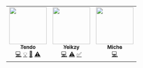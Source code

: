 <div align="center">
<!-- ALL-CONTRIBUTORS-LIST:START - Do not remove or modify this section -->
<!-- prettier-ignore-start -->
<!-- markdownlint-disable -->
<table>
  <tr>
    <td align="center"><a href="https://github.com/TendoXT"><img src="https://avatars.githubusercontent.com/u/75258316?v=4?s=100" width="100px;" alt=""/><br /><sub><b>Tendo</b></sub></a><br /><a href="https://github.com/yloh-net/YlohSong" title="Code">💻</a> <a href="#example-Tendo" title="Examples">💡</a> <a href="#ideas-tendo" title="Ideas, Planning, & Feedback">🤔</a> <a href="https://github.com/yloh-net/YlohSong/pulls" title="Tests">⚠️</a></td>    
<td align="center"><a href="https://github.com/Yeikzy"><img src="https://avatars.githubusercontent.com/u/48528776?v=4?s=100" width="100px;" alt=""/><br /><sub><b>Yeikzy</b></sub></a><br /><a href="https://github.com/yloh-net/YlohSong" title="Code">💻</a> <a href="https://github.com/yloh-net/YlohSong/pulls" title="Tests">⚠️</a> <a href="#tutorial-Yeikzy" title="Tutorials">✅</a></td>
<td align="center"><a href="https://github.com/Miche-Desti"><img src="https://avatars.githubusercontent.com/u/91158131?v=4" width="100px;" alt=""/><br /><sub><b>Miche</b></sub></a><br /><a href="https://github.com/Miche-Desti/EasyDiscordBot" title="Code">💻</a></td>
  </tr>
</table>

<!-- markdownlint-restore -->
<!-- prettier-ignore-end -->

<!-- ALL-CONTRIBUTORS-LIST:END -->

</div>
